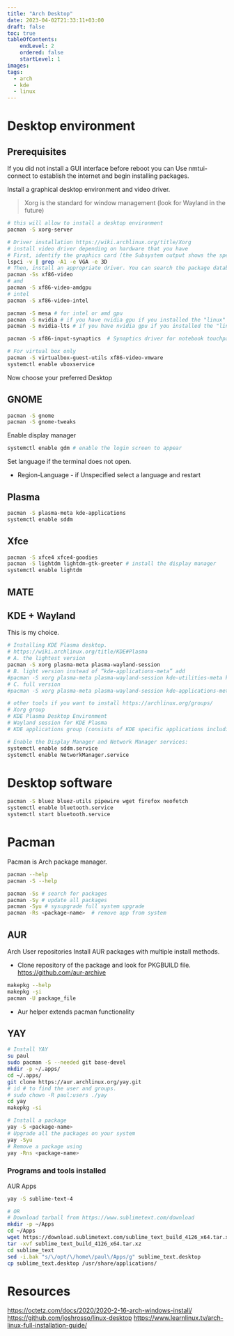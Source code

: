 ```yaml
---
title: "Arch Desktop"
date: 2023-04-02T21:33:11+03:00
draft: false
toc: true
tableOfContents:
    endLevel: 2
    ordered: false
    startLevel: 1
images:
tags: 
  - arch
  - kde
  - linux
---
```


# Desktop environment
## Prerequisites
If you did not install a GUI interface before reboot you can Use nmtui-connect to establish the internet and begin installing packages.<br>

Install a graphical desktop environment and video driver.<br>
> Xorg is the standard for window management (look for Wayland in the future)
```bash
# this will allow to install a desktop environment
pacman -S xorg-server

# Driver installation https://wiki.archlinux.org/title/Xorg
# install video driver depending on hardware that you have
# First, identify the graphics card (the Subsystem output shows the specific model):
lspci -v | grep -A1 -e VGA -e 3D
# Then, install an appropriate driver. You can search the package database for a complete list of open-source video drivers:
pacman -Ss xf86-video
# amd
pacman -S xf86-video-amdgpu
# intel
pacman -S xf86-video-intel

pacman -S mesa # for intel or amd gpu
pacman -S nvidia # if you have nvidia gpu if you installed the "linux" kernel
pacman -S nvidia-lts # if you have nvidia gpu if you installed the "linux-lts" kernel. OR both if you have installed both linux kernels.

pacman -S xf86-input-synaptics  # Synaptics driver for notebook touchpads

# For virtual box only
pacman -S virtualbox-guest-utils xf86-video-vmware
systemctl enable vboxservice
```

Now choose your preferred Desktop
## GNOME
```bash
pacman -S gnome
pacman -S gnome-tweaks
```
Enable display manager
```bash
systemctl enable gdm # enable the login screen to appear
```
Set language if the terminal does not open.<br>
- Region-Language - if Unspecified select a language and restart

## Plasma
```bash
pacman -S plasma-meta kde-applications
systemctl enable sddm
``` 
## Xfce
```bash
pacman -S xfce4 xfce4-goodies
pacman -S lightdm lightdm-gtk-greeter # install the display manager
systemctl enable lightdm
```
## MATE

## KDE + Wayland
This is my choice.
```bash
# Installing KDE Plasma desktop. 
# https://wiki.archlinux.org/title/KDE#Plasma
# A. the lightest version
pacman -S xorg plasma-meta plasma-wayland-session
# B. light version instead of “kde-applications-meta” add
#pacman -S xorg plasma-meta plasma-wayland-session kde-utilities-meta kde-accessibility-meta
# C. full version
#pacman -S xorg plasma-meta plasma-wayland-session kde-applications-meta

# other tools if you want to install https://archlinux.org/groups/
# Xorg group
# KDE Plasma Desktop Environment
# Wayland session for KDE Plasma
# KDE applications group (consists of KDE specific applications including the Dolphin manager and other useful apps)

# Enable the Display Manager and Network Manager services:
systemctl enable sddm.service
systemctl enable NetworkManager.service
```

# Desktop software
```bash
pacman -S bluez bluez-utils pipewire wget firefox neofetch
systemctl enable bluetooth.service
systemctl start bluetooth.service
```

# Pacman
Pacman is Arch package manager.
```bash
pacman --help
pacman -S --help
```
```bash
pacman -Ss # search for packages
pacman -Sy # update all packages
pacman -Syu # sysupgrade full system upgrade
pacman -Rs <package-name>  # remove app from system
```

## AUR
Arch User repositories
Install AUR packages with multiple install methods.
- Clone repository of the package and look for PKGBUILD file.
https://github.com/aur-archive
```bash
makepkg --help
makepkg -și
pacman -U package_file
```
- Aur helper extends pacman functionality
## YAY
```bash
# Install YAY
su paul
sudo pacman -S --needed git base-devel
mkdir -p ~/.apps/ 
cd ~/.apps/
git clone https://aur.archlinux.org/yay.git
# id # to find the user and groups.
# sudo chown -R paul:users ./yay
cd yay
makepkg -si
```
```bash
# Install a package
yay -S <package-name>
# Upgrade all the packages on your system
yay -Syu
# Remove a package using
yay -Rns <package-name>
```
### Programs and tools installed
AUR Apps
```bash
yay -S sublime-text-4
```
```bash
# OR
# Download tarball from https://www.sublimetext.com/download
mkdir -p ~/Apps
cd ~/Apps
wget https://download.sublimetext.com/sublime_text_build_4126_x64.tar.xz
tar -xvf sublime_text_build_4126_x64.tar.xz
cd sublime_text
sed -i.bak "s/\/opt/\/home\/paul\/Apps/g" sublime_text.desktop
cp sublime_text.desktop /usr/share/applications/
```

# Resources
https://octetz.com/docs/2020/2020-2-16-arch-windows-install/
https://github.com/joshrosso/linux-desktop
https://www.learnlinux.tv/arch-linux-full-installation-guide/
